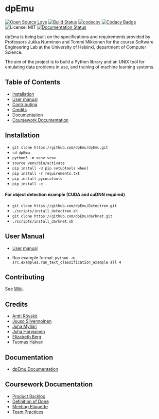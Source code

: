 # dpEmu

[![Open Source
Love](https://badges.frapsoft.com/os/v1/open-source.svg?v=103)](https://github.com/ellerbrock/open-source-badges/)
[![Build
Status](https://travis-ci.com/dpEmu/dpEmu.svg?branch=master)](https://travis-ci.com/dpEmu/dpEmu)
[![codecov](https://codecov.io/gh/dpEmu/dpEmu/branch/master/graph/badge.svg)](https://codecov.io/gh/dpEmu/dpEmu)
[![Codacy
Badge](https://api.codacy.com/project/badge/Grade/87b3b421702b4885a37f4025b59f5381)](https://www.codacy.com/app/thalvari/dpEmu?utm_source=github.com&utm_medium=referral&utm_content=dpEmu/dpEmu&utm_campaign=Badge_Grade)
![License: MIT](https://img.shields.io/badge/License-MIT-green.svg)
[![Documentation
Status](https://readthedocs.org/projects/dpemu/badge/?version=latest)](https://dpemu.readthedocs.io/en/latest/?badge=latest)

dpEmu is being built on the specifications and requirements provided by
Professors Jukka Nurminen and Tommi Mikkonen for the course Software
Engineering Lab at the University of Helsinki, department of Computer
Science.

The aim of the project is to build a Python library and an UNIX tool for
emulating data problems in use, and training of machine learning
systems.

## Table of Contents

  - [Installation](#installation)
  - [User manual](#user-manual)
  - [Contributing](#contributing)
  - [Credits](#credits)
  - [Documentation](#documentation)
  - [Coursework Documentation](#coursework-documentation)

## Installation

  - `git clone https://github.com/dpEmu/dpEmu.git`
  - `cd dpEmu`
  - `python3 -m venv venv`
  - `source venv/bin/activate`
  - `pip install -U pip setuptools wheel`
  - `pip install -r requirements.txt`
  - `pip install pycocotools`
  - `pip install -e .`
#### For object detection example (CUDA and cuDNN required)
  - `git clone https://github.com/dpEmu/Detectron.git`
  - `./scripts/install_detectron.sh`
  - `git clone https://github.com/dpEmu/darknet.git`
  - `./scripts/install_darknet.sh`

## User Manual

  - [User manual](https://dpemu.readthedocs.io/en/latest/manual.html)
  
  - Run example format: `python -m src.examples.run_text_classification_example all 4`

## Contributing

See [Wiki](https://github.com/dpEmu/dpEmu/wiki/Contributing).

## Credits

  - [Antti Röyskö](https://github.com/anroysko)
  - [Juuso Silvennoinen](https://github.com/Jsos17)
  - [Juha Mylläri](https://github.com/juhamyllari)
  - [Juha Harviainen](https://github.com/Kalakuh)
  - [Elizabeth Berg](https://github.com/reykjaviks)
  - [Tuomas Halvari](https://github.com/thalvari)
  
## Documentation

  - [dpEmu Documentation](https://dpemu.readthedocs.io/en/latest/index.html)
  
## Coursework Documentation

  - [Product
    Backlog](https://docs.google.com/spreadsheets/d/1WarfjE1UKnpkwlG3px8kG7dWvZmzVhzRg8-vwbMKG6c)
  - [Definition of Done](docs/definition_of_done.md)
  - [Meeting Etiquette](docs/meeting_etiquette.md)
  - [Team Practices](docs/team_practices.md)
